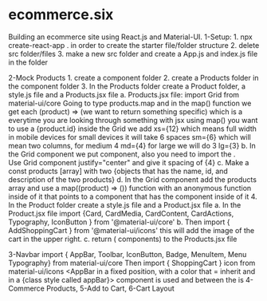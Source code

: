 # ecommerce.six

Building an ecommerce site using React.js and Material-UI.
1-Setup: 1. npx create-react-app . in order to create the starter file/folder structure 2. delete src folder/files 3. make a new src folder and create a App.js and index.js file in the folder

2-Mock Products 1. create a component folder 2. create a Products folder in the component folder 3. In the Products folder create a Product folder, a style.js file and a Products.jsx file
a. Products.jsx file: import Grid from material-ui/core
Going to type products.map and in the map() function we get each (product) => (we want to return something specific) which is a <Grid of type item with a key={product.id}> everytime you are looking through something with jsx using map() you want to use a {product.id} inside the Grid we add xs={12} which means full width in mobile devices for small devices it will take 6 spaces sm={6} which will mean two columns, for medium 4 md={4} for large we will do 3 lg={3}
b. In the Grid component we put <Product /> component, also you need to import the <Product/>.  
Use Grid component justify="center" and give it spacing of {4}
c. Make a const products [array] with two {objects that has the name, id, and description of the two products}
d. In the Grid component add the products array and use a map((product) => (<Grid><Product /></Grid>)) function with an anonymous function inside of it that points to a <Grid> component that has the <Product> component inside of it 4. In the Product folder create a style.js file and a Product.jsx file
a. In the Product.jsx file import {Card, CardMedia, CardContent, CardActions, Typography, IconButton } from '@material-ui/core'
b. Then import { AddShoppingCart } from '@material-ui/icons'
this will add the image of the cart in the upper right.
c. return (<Card></Card> components) to the Products.jsx file

3-Navbar
    import { AppBar, Toolbar, IconButton, Badge, MenuItem, Menu Typography}
    from material-ui/core 
    Then import { ShoppingCart } icon from material-ui/icons
    <AppBar in a fixed position, with a color that = inherit and in a {class style called appBar}>
    <Toolbar> component is used and between the <Toolbar> is <Typography>
4-Commerce Products,
5-Add to Cart,
6-Cart Layout
